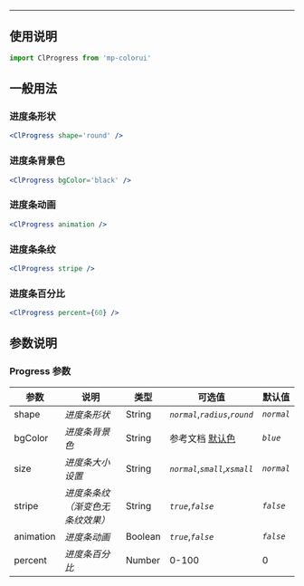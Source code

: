 ****

## 使用说明

```jsx
import ClProgress from 'mp-colorui'
```



## 一般用法

### 进度条形状

```jsx
<ClProgress shape='round' />
```

### 进度条背景色

```jsx
<ClProgress bgColor='black' />
```

### 进度条动画

```jsx
<ClProgress animation />
```

### 进度条条纹

```jsx
<ClProgress stripe />
```

### 进度条百分比

```jsx
<ClProgress percent={60} />
```



## 参数说明

### Progress 参数

| 参数      | 说明                             | 类型    | 可选值                          | 默认值     |
| --------- | -------------------------------- | ------- | ------------------------------- | ---------- |
| shape     | *进度条形状*                     | String  | *`normal`*,*`radius`*,*`round`* | *`normal`* |
| bgColor   | *进度条背景色*                   | String  | 参考文档 [默认色](/home/color)  | *`blue`*   |
| size      | *进度条大小设置*                 | String  | *`normal`*,*`small`*,*`xsmall`* | *`normal`* |
| stripe    | *进度条条纹（渐变色无条纹效果）* | String  | *`true`*,*`false`*              | *`false`*  |
| animation | *进度条动画*                     | Boolean | *`true`*,*`false`*              | *`false`*  |
| percent   | *进度条百分比*                   | Number  | 0-100                           | 0          |

